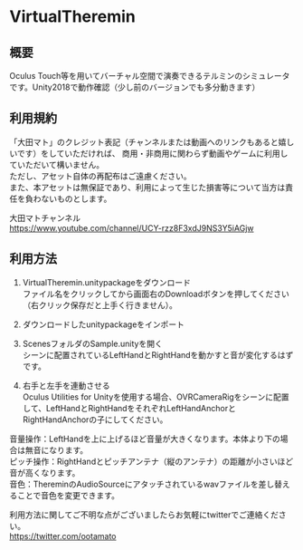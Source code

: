# VirtualTheremin

## 概要
Oculus Touch等を用いてバーチャル空間で演奏できるテルミンのシミュレータです。Unity2018で動作確認（少し前のバージョンでも多分動きます）

## 利用規約
「大田マト」のクレジット表記（チャンネルまたは動画へのリンクもあると嬉しいです）をしていただければ、
商用・非商用に関わらず動画やゲームに利用していただいて構いません。  
ただし、アセット自体の再配布はご遠慮ください。  
また、本アセットは無保証であり、利用によって生じた損害等について当方は責任を負わないものとします。

大田マトチャンネル  
https://www.youtube.com/channel/UCY-rzz8F3xdJ9NS3Y5iAGjw

## 利用方法
1. VirtualTheremin.unitypackageをダウンロード  
ファイル名をクリックしてから画面右のDownloadボタンを押してください（右クリック保存だと上手く行きません）。  

2. ダウンロードしたunitypackageをインポート  

3. ScenesフォルダのSample.unityを開く  
シーンに配置されているLeftHandとRightHandを動かすと音が変化するはずです。  

4. 右手と左手を連動させる  
Oculus Utilities for Unityを使用する場合、OVRCameraRigをシーンに配置して、LeftHandとRightHandをそれぞれLeftHandAnchorとRightHandAnchorの子にしてください。  

音量操作：LeftHandを上に上げるほど音量が大きくなります。本体より下の場合は無音になります。  
ピッチ操作：RightHandとピッチアンテナ（縦のアンテナ）の距離が小さいほど音が高くなります。  
音色：ThereminのAudioSourceにアタッチされているwavファイルを差し替えることで音色を変更できます。  

利用方法に関してご不明な点がございましたらお気軽にtwitterでご連絡ください。  
https://twitter.com/ootamato
